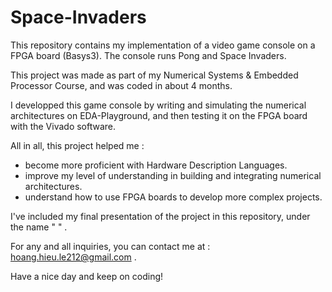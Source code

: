 # Space-Invaders

This repository contains my implementation of a video game console on a FPGA board (Basys3). The console runs Pong and Space Invaders.

This project was made as part of my Numerical Systems & Embedded Processor Course, and was coded in about 4 months.

I developped this game console by writing and simulating the numerical architectures on EDA-Playground, and then testing it on the FPGA board with the Vivado software.

All in all, this project helped me :
  - become more proficient with Hardware Description Languages.
  - improve my level of understanding in building and integrating numerical architectures.
  - understand how to use FPGA boards to develop more complex projects.
  
I've included my final presentation of the project in this repository, under the name " " .

For any and all inquiries, you can contact me at : hoang.hieu.le212@gmail.com .

Have a nice day and keep on coding!
